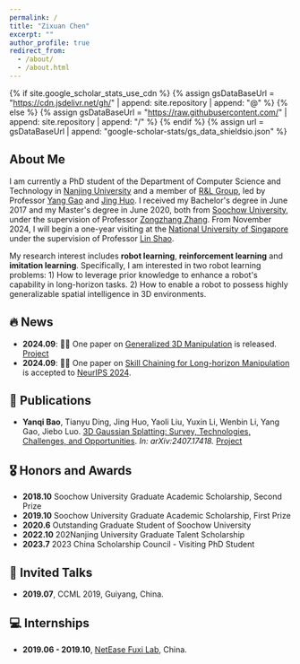 ```yaml
---
permalink: /
title: "Zixuan Chen"
excerpt: ""
author_profile: true
redirect_from: 
  - /about/
  - /about.html
---
```


{% if site.google_scholar_stats_use_cdn %}
{% assign gsDataBaseUrl = "https://cdn.jsdelivr.net/gh/" | append: site.repository | append: "@" %}
{% else %}
{% assign gsDataBaseUrl = "https://raw.githubusercontent.com/" | append: site.repository | append: "/" %}
{% endif %}
{% assign url = gsDataBaseUrl | append: "google-scholar-stats/gs_data_shieldsio.json" %}

<h2 id="about-me">About Me</h2>
<p>I am currently a PhD student of the Department of Computer Science and Technology in <a href="http://www.nju.edu.cn/">Nanjing University</a> and a member of <a href="https://cs.nju.edu.cn/rl/index.htm">R&L Group</a>, led by Professor <a href="https://cs.nju.edu.cn/gaoyang/index.htm">Yang Gao</a> and <a href="https://cs.nju.edu.cn/huojing/index.htm">Jing Huo</a>. I received my Bachelor's degree in June 2017 and my Master's degree in June 2020, both from <a href="https://www.suda.edu.cn/">Soochow University</a>, under the supervision of Professor <a href="https://ai.nju.edu.cn/zhangzongzhang/index.htm">Zongzhang Zhang</a>. From November 2024, I will begin a one-year visiting at the <a href="https://www.nus.edu.sg/">National University of Singapore</a> under the supervision of Professor <a href="https://linsats.github.io/">Lin Shao</a>.</p>

<p>My research interest includes <strong>robot learning</strong>, <strong>reinforcement learning</strong> and <strong>imitation learning</strong>. Specifically, I am interested in two robot learning problems: 1) How to leverage prior knowledge to enhance a robot's capability in long-horizon tasks. 2) How to enable a robot to possess highly generalizable spatial intelligence in 3D environments.</p>

<h2 id="news">🔥 News</h2>
<ul>
    <li><strong>2024.09</strong>: 🎉🎉 One paper on <a href="https://arxiv.org/abs/2409.20154">Generalized 3D Manipulation</a> is released. <a href="https://gravmad.github.io/">Project</a></li>
    <li><strong>2024.09</strong>: 🎉🎉 One paper on <a href="https://openreview.net/forum?id=RnxJc4vTVi&referrer=%5BAuthor%20Console%5D(%2Fgroup%3Fid%3DNeurIPS.cc%2F2024%2FConference%2FAuthors%23your-submissions)">Skill Chaining for Long-horizon Manipulation</a> is accepted to <a href="https://neurips.cc/">NeurIPS 2024</a>.</li>
    <!-- More news -->
</ul>

<h2 id="publications">📝 Publications</h2>
<ul>
    <li><strong>Yanqi Bao</strong>, Tianyu Ding, Jing Huo, Yaoli Liu, Yuxin Li, Wenbin Li, Yang Gao, Jiebo Luo.  
    <a href="https://arxiv.org/pdf/2407.17418">3D Gaussian Splatting: Survey, Technologies, Challenges, and Opportunities</a>.   
    <em>In: arXiv:2407.17418.</em>  
    <a href="https://github.com/qqqqqqy0227/awesome-3DGS">Project</a></li>
    <!-- Continue listing publications -->
</ul>

<h2 id="honors-and-awards">🎖 Honors and Awards</h2>
<ul>
    <li><strong>2018.10</strong> Soochow University Graduate Academic Scholarship, Second Prize</li>
    <li><strong>2019.10</strong> Soochow University Graduate Academic Scholarship, First Prize</li>
    <li><strong>2020.6</strong> Outstanding Graduate Student of Soochow University</li>
    <li><strong>2022.10</strong> 202Nanjing University Graduate Talent Scholarship</li>
    <li><strong>2023.7</strong> 2023 China Scholarship Council - Visiting PhD Student</li>
</ul>

<h2 id="invited-talks">💬 Invited Talks</h2>
<ul>
    <li><strong>2019.07</strong>, CCML 2019, Guiyang, China.</li>
</ul>

<h2 id="internships">💻 Internships</h2>
<ul>
    <li><strong>2019.06 - 2019.10</strong>, <a href="http://fuxi.netease.com/laboratory">NetEase Fuxi Lab</a>, China.</li>
</ul>
